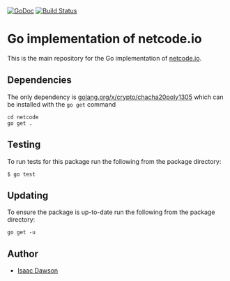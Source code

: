 [![GoDoc](https://godoc.org/github.com/wirepair/netcode?status.svg)](http://godoc.org/github.com/wirepair/netcode) [![Build Status](https://travis-ci.org/wirepair/netcode.svg?branch=master)](https://travis-ci.org/wirepair/netcode)

Go implementation of netcode.io
===============================

This is the main repository for the Go implementation of [netcode.io](http://netcode.io).

## Dependencies
The only dependency is [golang.org/x/crypto/chacha20poly1305](https://godoc.org/golang.org/x/crypto/chacha20poly1305) which can be installed with the `go get` command

```
cd netcode
go get .
```

## Testing
To run tests for this package run the following from the package directory:

    $ go test

## Updating 
To ensure the package is up-to-date run the following from the package directory:

    go get -u

## Author

- [Isaac Dawson](https://github.com/wirepair)
